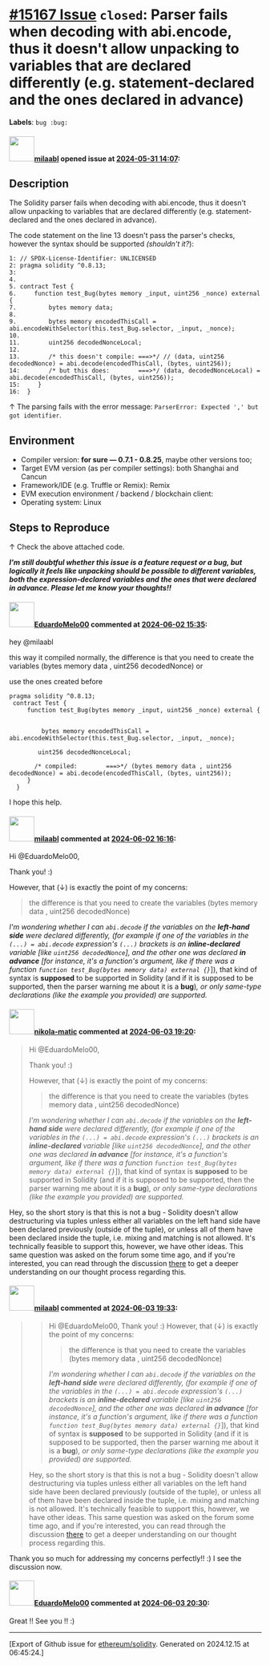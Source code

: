 # [\#15167 Issue](https://github.com/ethereum/solidity/issues/15167) `closed`: Parser fails when decoding with abi.encode, thus it doesn't allow unpacking to variables that are declared differently (e.g. statement-declared and the ones declared in advance)
**Labels**: `bug :bug:`


#### <img src="https://avatars.githubusercontent.com/u/86361434?u=1b25b79cdc74915d6bb1c760a56cac074d34be42&v=4" width="50">[milaabl](https://github.com/milaabl) opened issue at [2024-05-31 14:07](https://github.com/ethereum/solidity/issues/15167):

## Description

The Solidity parser fails when decoding with abi.encode, thus it doesn't allow unpacking to variables that are declared differently (e.g. statement-declared and the ones declared in advance).

The code statement on the line 13 doesn't pass the parser's checks, however the syntax should be supported *(shouldn't it?*):

```solidity
1: // SPDX-License-Identifier: UNLICENSED
2: pragma solidity ^0.8.13;
3:
4.
5. contract Test {
6.     function test_Bug(bytes memory _input, uint256 _nonce) external {
7.         bytes memory data;
8.
9.         bytes memory encodedThisCall = abi.encodeWithSelector(this.test_Bug.selector, _input, _nonce);
10.        
11.        uint256 decodedNonceLocal;
12. 
13.        /* this doesn't compile: ===>*/ // (data, uint256 decodedNonce) = abi.decode(encodedThisCall, (bytes, uint256));
14:        /* but this does:        ===>*/ (data, decodedNonceLocal) = abi.decode(encodedThisCall, (bytes, uint256));
15:     }
16:  }
```

↑ The parsing fails with the error message: `ParserError: Expected ',' but got identifier`.

## Environment

- Compiler version: **for sure — 0.7.1 - 0.8.25**, maybe other versions too;
- Target EVM version (as per compiler settings): both Shanghai and Cancun
- Framework/IDE (e.g. Truffle or Remix): Remix
- EVM execution environment / backend / blockchain client:
- Operating system: Linux

## Steps to Reproduce
↑ Check the above attached code.

***I'm still doubtful whether this issue is a feature request or a bug, but logically it feels like unpacking should be possible to different variables, both the expression-declared variables and the ones that were declared in advance. Please let me know your thoughts!!***

#### <img src="https://avatars.githubusercontent.com/u/35710707?u=2f04e32ee3991a9397d1129a796d69873f21f9a8&v=4" width="50">[EduardoMelo00](https://github.com/EduardoMelo00) commented at [2024-06-02 15:35](https://github.com/ethereum/solidity/issues/15167#issuecomment-2143902923):

hey @milaabl 

this way it compiled normally, the difference is that you need to create the variables 
(bytes memory data , uint256 decodedNonce)
or 

use the ones created before
```
pragma solidity ^0.8.13;
 contract Test {
     function test_Bug(bytes memory _input, uint256 _nonce) external {
          

         bytes memory encodedThisCall = abi.encodeWithSelector(this.test_Bug.selector, _input, _nonce);
        
        uint256 decodedNonceLocal;
 
       /* compiled:        ===>*/ (bytes memory data , uint256 decodedNonce) = abi.decode(encodedThisCall, (bytes, uint256));
     }
  }
```

I hope this help.

#### <img src="https://avatars.githubusercontent.com/u/86361434?u=1b25b79cdc74915d6bb1c760a56cac074d34be42&v=4" width="50">[milaabl](https://github.com/milaabl) commented at [2024-06-02 16:16](https://github.com/ethereum/solidity/issues/15167#issuecomment-2143920710):

Hi @EduardoMelo00,

Thank you! :)

However, that (↓) is exactly the point of my concerns:

> the difference is that you need to create the variables
> (bytes memory data , uint256 decodedNonce)

*I'm wondering whether I can `abi.decode` if the variables on the **left-hand side** were declared differently, (for example if one of the variables in the `(...) = abi.decode` expression's `(...)` brackets is an **inline-declared** variable [like `uint256 decodedNonce`], and the other one was declared **in advance** [for instance, it's a function's argument, like if there was a function `function test_Bug(bytes memory data) external {}`*]), that kind of syntax is **supposed** to be supported in Solidity (and if it is supposed to be supported, then the parser warning me about it is a **bug**)*, or only same-type declarations (like the example you provided) are supported.*

#### <img src="https://avatars.githubusercontent.com/u/4415530?u=dc3db70e8fbd03f92ca81ee173d57774ce61084d&v=4" width="50">[nikola-matic](https://github.com/nikola-matic) commented at [2024-06-03 19:20](https://github.com/ethereum/solidity/issues/15167#issuecomment-2145948299):

> Hi @EduardoMelo00,
> 
> Thank you! :)
> 
> However, that (↓) is exactly the point of my concerns:
> 
> > the difference is that you need to create the variables
> > (bytes memory data , uint256 decodedNonce)
> 
> _I'm wondering whether I can `abi.decode` if the variables on the **left-hand side** were declared differently, (for example if one of the variables in the `(...) = abi.decode` expression's `(...)` brackets is an **inline-declared** variable [like `uint256 decodedNonce`], and the other one was declared **in advance** [for instance, it's a function's argument, like if there was a function `function test_Bug(bytes memory data) external {}`_]), that kind of syntax is **supposed** to be supported in Solidity (and if it is supposed to be supported, then the parser warning me about it is a **bug**)_, or only same-type declarations (like the example you provided) are supported._

Hey, so the short story is that this is not a bug - Solidity doesn't allow destructuring via tuples unless either all variables on the left hand side have been declared previously (outside of the tuple), or unless all of them have been declared inside the tuple, i.e. mixing and matching is not allowed. It's technically feasible to support this, however, we have other ideas. This same question was asked on the forum some time ago, and if you're interested, you can read through the discussion [there](https://forum.soliditylang.org/t/is-it-possible-to-decode-data-and-make-assignment-to-struct-members-and-new-variables-in-one-step/1523) to get a deeper understanding on our thought process regarding this.

#### <img src="https://avatars.githubusercontent.com/u/86361434?u=1b25b79cdc74915d6bb1c760a56cac074d34be42&v=4" width="50">[milaabl](https://github.com/milaabl) commented at [2024-06-03 19:33](https://github.com/ethereum/solidity/issues/15167#issuecomment-2145968215):

> > Hi @EduardoMelo00,
> > Thank you! :)
> > However, that (↓) is exactly the point of my concerns:
> > > the difference is that you need to create the variables
> > > (bytes memory data , uint256 decodedNonce)
> > 
> > 
> > _I'm wondering whether I can `abi.decode` if the variables on the **left-hand side** were declared differently, (for example if one of the variables in the `(...) = abi.decode` expression's `(...)` brackets is an **inline-declared** variable [like `uint256 decodedNonce`], and the other one was declared **in advance** [for instance, it's a function's argument, like if there was a function `function test_Bug(bytes memory data) external {}`_]), that kind of syntax is **supposed** to be supported in Solidity (and if it is supposed to be supported, then the parser warning me about it is a **bug**)_, or only same-type declarations (like the example you provided) are supported._
> 
> Hey, so the short story is that this is not a bug - Solidity doesn't allow destructuring via tuples unless either all variables on the left hand side have been declared previously (outside of the tuple), or unless all of them have been declared inside the tuple, i.e. mixing and matching is not allowed. It's technically feasible to support this, however, we have other ideas. This same question was asked on the forum some time ago, and if you're interested, you can read through the discussion [there](https://forum.soliditylang.org/t/is-it-possible-to-decode-data-and-make-assignment-to-struct-members-and-new-variables-in-one-step/1523) to get a deeper understanding on our thought process regarding this.

Thank you so much for addressing my concerns perfectly!! :) I see the discussion now.

#### <img src="https://avatars.githubusercontent.com/u/35710707?u=2f04e32ee3991a9397d1129a796d69873f21f9a8&v=4" width="50">[EduardoMelo00](https://github.com/EduardoMelo00) commented at [2024-06-03 20:30](https://github.com/ethereum/solidity/issues/15167#issuecomment-2146066964):

Great !! See you !! :)


-------------------------------------------------------------------------------



[Export of Github issue for [ethereum/solidity](https://github.com/ethereum/solidity). Generated on 2024.12.15 at 06:45:24.]

